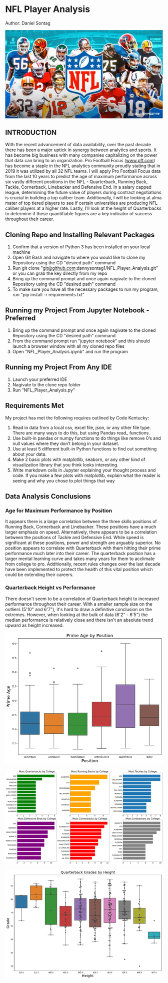 # NFL Player Analysis
Author: Daniel Sontag

![Screenshot](NFL_Players.png)


## INTRODUCTION

With the recent advancement of data availability, over the past decade there has been a major uptick in synergy between analytics and sports. It has become big business with many companies capitalizing on the power that data can bring to an organization. Pro Football Focus (www.pff.com) has become a staple in the NFL analytics community proudly stating that in 2019 it was utilized by all 32 NFL teams. I will apply Pro Football Focus data from the last 10 years to predict the age of maximum performance across six vastly different positions in the NFL - Quarterback, Running Back, Tackle, Cornerback, Linebacker and Defensive End. In a salary capped league, determining the future value of players during contract negotiations is crucial in building a top caliber team. Additionally, I will be looking at alma mater of top tiered players to see if certain universities are producing NFL caliber players at a higher rate. Lastly, I'll look at the height of Quarterbacks to determine if these quantifiable figures are a key indicator of success throughout their career.


## Cloning Repo and Installing Relevant Packages
1. Confirm that a version of Python 3 has been installed on your local machine
3. Open Git Bash and navigate to where you would like to clone my Repository using the CD "desired path" command
4. Run git clone "git@github.com:dannysontag1/NFL_Player_Analysis.git" or you can grab the key directly from my repo
5. Bring up the command prompt and once again nagivate to the cloned Repository using the CD "desired path" command
6. To make sure you have all the necessary packages to run my program, run "pip install -r requirements.txt" 

## Running my Project From Jupyter Notebook - Preferred
1. Bring up the command prompt and once again nagivate to the cloned Repository using the CD "desired path" command
2. From the command prompt run "jupyter notebook" and this should launch a browser window with all my cloned repo files
3. Open "NFL_Player_Analysis.ipynb" and run the program

## Running my Project From Any IDE
1. Launch your preferred IDE
2. Nagivate to the clone repo folder
3. Run "NFL_Player_Analysis.py"


## Requirements Met
My project has met the following requires outlined by Code Kentucky:
1. Read in data from a local csv, excel file, json, or any other file type. There are many ways to do this, but using Pandas read_ functions.
2. Use built-in pandas or numpy functions to do things like remove 0’s and null values where they don’t belong in your dataset. 
3. Use at least 5 different built-in Python functions to find out something about your data.
4. Make 2 basic plots with matplotlib, seaborn, or any other kind of visualization library that you think looks interesting.
5. Write markdown cells in Jupyter explaining your thought process and code. If you make a few plots with matplotlib, explain what the reader is seeing and why you chose to plot things that way


## Data Analysis Conclusions
### Age for Maximum Performance by Position
It appears there is a large correlation between the three skills positions of Running Back, Cornerback and Linebacker. These positions have a much larger emphasis on speed. Alternatively, there appears to be a correlation between the positions of Tackle and Defensive End. While speed is significant at these positions, power and strength are arguably superior. No position appears to correlate with Quarterback with them hitting their prime performance much later into their career. The quarterback position has a larger mental learning curve and takes many years for them to acclimate from college to pro. Additionally, recent rules changes over the last decade have been implemented to protect the health of this vital position which could be extending their careers.

### Quarterback Height vs Performance
There doesn't seem to be a correlation of Quarterback height to increased performance throughout their career. With a smaller sample size on the outliers (5'10" and 6'7"), it's hard to draw a definitive conclusion on the extremes. However, when looking at the bulk of data (6'2" - 6'5") the median performance is relatively close and there isn't an absolute trend upward as height increased. 

![Screenshot](Position_Grade_Boxplot.png)


![Screenshot](College_AlmaMater_Boxplot.png)


![Screenshot](QBHeight_vs_Grade_Boxplot.png)





